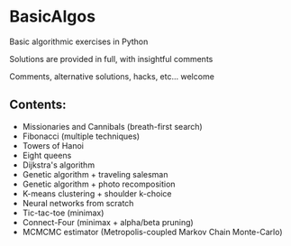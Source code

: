 # BasicAlgos
Basic algorithmic exercises in Python

Solutions are provided in full, with insightful comments

Comments, alternative solutions, hacks, etc... welcome

## Contents:

- Missionaries and Cannibals (breath-first search)
- Fibonacci (multiple techniques) 
- Towers of Hanoi
- Eight queens
- Dijkstra's algorithm
- Genetic algorithm + traveling salesman
- Genetic algorithm + photo recomposition
- K-means clustering + shoulder k-choice
- Neural networks from scratch
- Tic-tac-toe (minimax)
- Connect-Four (minimax + alpha/beta pruning)
- MCMCMC estimator (Metropolis-coupled Markov Chain Monte-Carlo)
